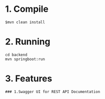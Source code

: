 # 1. Compile

```
$mvn clean install
```

# 2. Running

```
cd backend
mvn springboot:run
```

# 3. Features
```
### 1.Swagger UI for REST API Documentation
```
